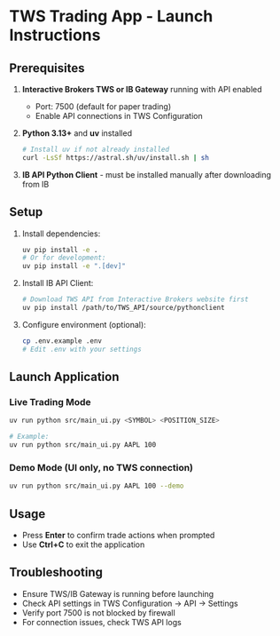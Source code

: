 # TWS Trading App - Launch Instructions

## Prerequisites
1. **Interactive Brokers TWS or IB Gateway** running with API enabled
   - Port: 7500 (default for paper trading)
   - Enable API connections in TWS Configuration

2. **Python 3.13+** and **uv** installed
   ```bash
   # Install uv if not already installed
   curl -LsSf https://astral.sh/uv/install.sh | sh
   ```

3. **IB API Python Client** - must be installed manually after downloading from IB

## Setup

1. Install dependencies:
   ```bash
   uv pip install -e .
   # Or for development:
   uv pip install -e ".[dev]"
   ```

2. Install IB API Client:
   ```bash
   # Download TWS API from Interactive Brokers website first
   uv pip install /path/to/TWS_API/source/pythonclient
   ```

3. Configure environment (optional):
   ```bash
   cp .env.example .env
   # Edit .env with your settings
   ```

## Launch Application

### Live Trading Mode
```bash
uv run python src/main_ui.py <SYMBOL> <POSITION_SIZE>

# Example:
uv run python src/main_ui.py AAPL 100
```

### Demo Mode (UI only, no TWS connection)
```bash
uv run python src/main_ui.py AAPL 100 --demo
```

## Usage
- Press **Enter** to confirm trade actions when prompted
- Use **Ctrl+C** to exit the application

## Troubleshooting
- Ensure TWS/IB Gateway is running before launching
- Check API settings in TWS Configuration → API → Settings
- Verify port 7500 is not blocked by firewall
- For connection issues, check TWS API logs